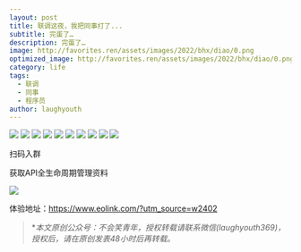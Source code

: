 ```yaml
---
layout: post
title: 联调这夜，我把同事打了...
subtitle: 完蛋了…
description: 完蛋了…
image: http://favorites.ren/assets/images/2022/bhx/diao/0.png
optimized_image: http://favorites.ren/assets/images/2022/bhx/diao/0.png
category: life
tags:
  - 联调
  - 同事
  - 程序员
author: laughyouth
---
```


![](http://favorites.ren/assets/images/2022/bhx/diao/640.jpeg)
![](http://favorites.ren/assets/images/2022/bhx/diao/640-1.jpeg)
![](http://favorites.ren/assets/images/2022/bhx/diao/640-2.jpeg)
![](http://favorites.ren/assets/images/2022/bhx/diao/640-3.jpeg)
![](http://favorites.ren/assets/images/2022/bhx/diao/640-4.jpeg)
![](http://favorites.ren/assets/images/2022/bhx/diao/640-5.jpeg)
![](http://favorites.ren/assets/images/2022/bhx/diao/640-6.jpeg)
![](http://favorites.ren/assets/images/2022/bhx/diao/640-7.jpeg)
![](http://favorites.ren/assets/images/2022/bhx/diao/640-8.jpeg)
![](http://favorites.ren/assets/images/2022/bhx/diao/640-9.jpeg)


扫码入群

获取API全生命周期管理资料

![](http://favorites.ren/assets/images/2022/bhx/diao/640.png)

体验地址：https://www.eolink.com/?utm_source=w2402



>**本文原创公众号：不会笑青年，授权转载请联系微信(laughyouth369)，授权后，请在原创发表48小时后再转载。*